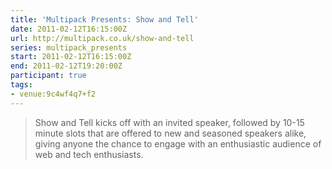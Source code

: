 ```yaml
---
title: 'Multipack Presents: Show and Tell'
date: 2011-02-12T16:15:00Z
url: http://multipack.co.uk/show-and-tell
series: multipack_presents
start: 2011-02-12T16:15:00Z
end: 2011-02-12T19:20:00Z
participant: true
tags:
- venue:9c4wf4q7+f2
---
```

> Show and Tell kicks off with an invited speaker, followed by 10-15 minute slots that are offered to new and seasoned speakers alike, giving anyone the chance to engage with an enthusiastic audience of web and tech enthusiasts.

